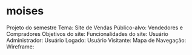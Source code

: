 # moises
Projeto do semestre 
Tema: Site de Vendas 
Público-alvo: Vendedores e Compradores
Objetivos do site:
Funcionalidades do site: Usuário Administrador: Usuário Logado: Usuário Visitante: Mapa de Navegação: Wireframe:
